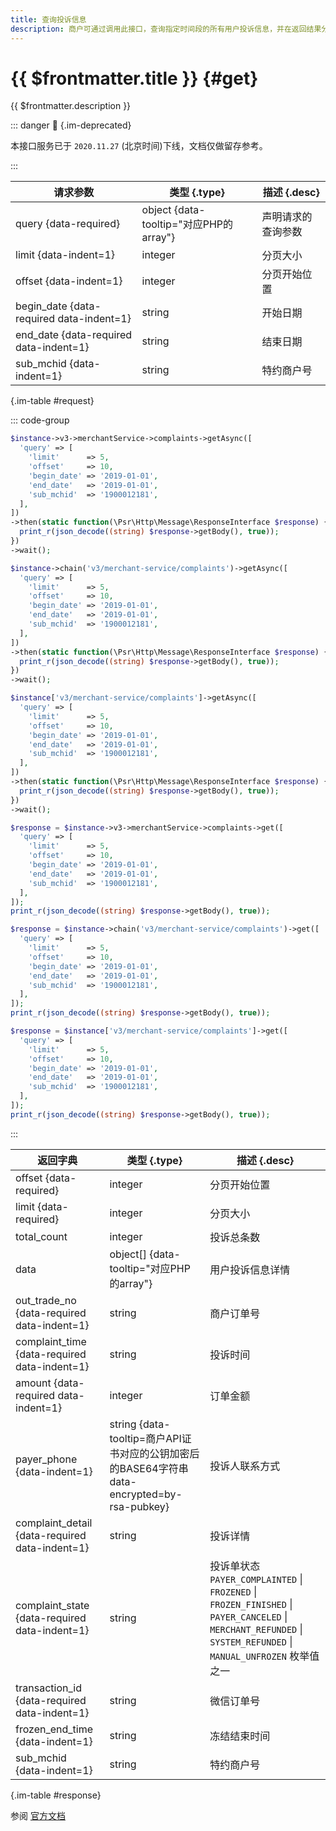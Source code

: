 ```yaml
---
title: 查询投诉信息
description: 商户可通过调用此接口，查询指定时间段的所有用户投诉信息，并在返回结果分页输出查询结果。对于服务商、渠道商，可通过调用此接口，查询指定子商户号对应子商户的投诉信息，若不指定，则查询所有子商户投诉信。
---
```


# {{ $frontmatter.title }} {#get}

{{ $frontmatter.description }}

::: danger :no_entry_sign: {.im-deprecated}

本接口服务已于 `2020.11.27` (北京时间)下线，文档仅做留存参考。

:::

| 请求参数 | 类型 {.type} | 描述 {.desc}
| --- | --- | ---
| query {data-required} | object {data-tooltip="对应PHP的array"} | 声明请求的查询参数
| limit {data-indent=1} | integer | 分页大小
| offset {data-indent=1} | integer | 分页开始位置
| begin_date {data-required data-indent=1} | string | 开始日期
| end_date {data-required data-indent=1} | string | 结束日期
| sub_mchid {data-indent=1} | string | 特约商户号

{.im-table #request}

::: code-group

```php [异步纯链式]
$instance->v3->merchantService->complaints->getAsync([
  'query' => [
    'limit'      => 5,
    'offset'     => 10,
    'begin_date' => '2019-01-01',
    'end_date'   => '2019-01-01',
    'sub_mchid'  => '1900012181',
  ],
])
->then(static function(\Psr\Http\Message\ResponseInterface $response) {
  print_r(json_decode((string) $response->getBody(), true));
})
->wait();
```

```php [异步声明式]
$instance->chain('v3/merchant-service/complaints')->getAsync([
  'query' => [
    'limit'      => 5,
    'offset'     => 10,
    'begin_date' => '2019-01-01',
    'end_date'   => '2019-01-01',
    'sub_mchid'  => '1900012181',
  ],
])
->then(static function(\Psr\Http\Message\ResponseInterface $response) {
  print_r(json_decode((string) $response->getBody(), true));
})
->wait();
```

```php [异步属性式]
$instance['v3/merchant-service/complaints']->getAsync([
  'query' => [
    'limit'      => 5,
    'offset'     => 10,
    'begin_date' => '2019-01-01',
    'end_date'   => '2019-01-01',
    'sub_mchid'  => '1900012181',
  ],
])
->then(static function(\Psr\Http\Message\ResponseInterface $response) {
  print_r(json_decode((string) $response->getBody(), true));
})
->wait();
```

```php [同步纯链式]
$response = $instance->v3->merchantService->complaints->get([
  'query' => [
    'limit'      => 5,
    'offset'     => 10,
    'begin_date' => '2019-01-01',
    'end_date'   => '2019-01-01',
    'sub_mchid'  => '1900012181',
  ],
]);
print_r(json_decode((string) $response->getBody(), true));
```

```php [同步声明式]
$response = $instance->chain('v3/merchant-service/complaints')->get([
  'query' => [
    'limit'      => 5,
    'offset'     => 10,
    'begin_date' => '2019-01-01',
    'end_date'   => '2019-01-01',
    'sub_mchid'  => '1900012181',
  ],
]);
print_r(json_decode((string) $response->getBody(), true));
```

```php [同步属性式]
$response = $instance['v3/merchant-service/complaints']->get([
  'query' => [
    'limit'      => 5,
    'offset'     => 10,
    'begin_date' => '2019-01-01',
    'end_date'   => '2019-01-01',
    'sub_mchid'  => '1900012181',
  ],
]);
print_r(json_decode((string) $response->getBody(), true));
```

:::

| 返回字典 | 类型 {.type} | 描述 {.desc}
| --- | --- | ---
| offset {data-required} | integer | 分页开始位置
| limit {data-required} | integer | 分页大小
| total_count | integer | 投诉总条数
| data | object[] {data-tooltip="对应PHP的array"} | 用户投诉信息详情
| out_trade_no {data-required data-indent=1} | string | 商户订单号
| complaint_time {data-required data-indent=1} | string | 投诉时间
| amount {data-required data-indent=1} | integer | 订单金额
| payer_phone {data-indent=1} | string {data-tooltip=商户API证书对应的公钥加密后的BASE64字符串 data-encrypted=by-rsa-pubkey} | 投诉人联系方式
| complaint_detail {data-required data-indent=1} | string | 投诉详情
| complaint_state {data-required data-indent=1} | string | 投诉单状态<br/>`PAYER_COMPLAINTED` \| `FROZENED` \| `FROZEN_FINISHED` \| `PAYER_CANCELED` \| `MERCHANT_REFUNDED` \| `SYSTEM_REFUNDED` \| `MANUAL_UNFROZEN` 枚举值之一
| transaction_id {data-required data-indent=1} | string | 微信订单号
| frozen_end_time {data-indent=1} | string | 冻结结束时间
| sub_mchid {data-indent=1} | string | 特约商户号

{.im-table #response}

参阅 [官方文档](https://pay.weixin.qq.com/wiki/doc/apiv3/wxpay/tool/merchant-service/chapter3_1.shtml)
